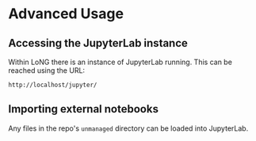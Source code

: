 # Advanced Usage

## Accessing the JupyterLab instance

Within LoNG there is an instance of JupyterLab running. This can be reached using the URL:

```
http://localhost/jupyter/
```

## Importing external notebooks

Any files in the repo's `unmanaged` directory can be loaded into JupyterLab.
